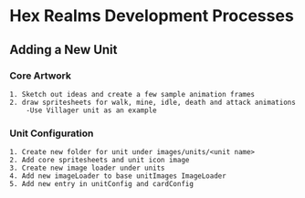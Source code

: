 # Hex Realms Development Processes

## Adding a New Unit

### Core Artwork
    1. Sketch out ideas and create a few sample animation frames
    2. draw spritesheets for walk, mine, idle, death and attack animations
        -Use Villager unit as an example

### Unit Configuration
    1. Create new folder for unit under images/units/<unit name>
    2. Add core spritesheets and unit icon image
    3. Create new image loader under units
    4. Add new imageLoader to base unitImages ImageLoader
    5. Add new entry in unitConfig and cardConfig